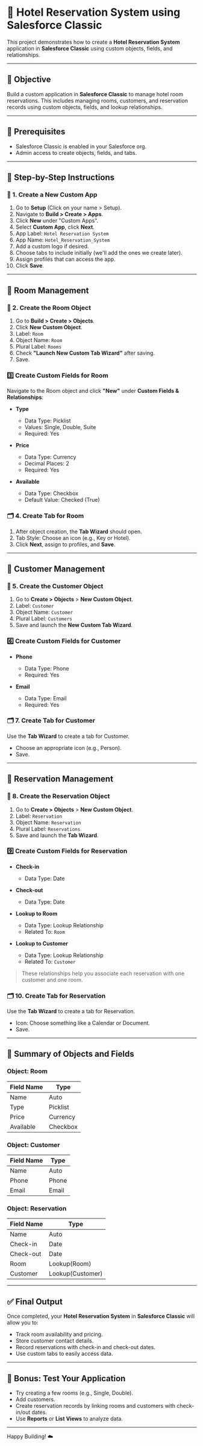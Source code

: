 # 🏨 Hotel Reservation System using Salesforce Classic

This project demonstrates how to create a **Hotel Reservation System** application in **Salesforce Classic** using custom objects, fields, and relationships.

---

## 🎯 Objective

Build a custom application in **Salesforce Classic** to manage hotel room reservations. This includes managing rooms, customers, and reservation records using custom objects, fields, and lookup relationships.

---

## 🔧 Prerequisites

- Salesforce Classic is enabled in your Salesforce org.
- Admin access to create objects, fields, and tabs.

---

## 🚀 Step-by-Step Instructions

### 📁 1. Create a New Custom App
1. Go to **Setup** (Click on your name > Setup).
2. Navigate to **Build > Create > Apps**.
3. Click **New** under "Custom Apps".
4. Select **Custom App**, click **Next**.
5. App Label: `Hotel Reservation System`
6. App Name: `Hotel_Reservation_System`
7. Add a custom logo if desired.
8. Choose tabs to include initially (we'll add the ones we create later).
9. Assign profiles that can access the app.
10. Click **Save**.

---

## 🏨 Room Management

### 🧱 2. Create the Room Object
1. Go to **Build > Create > Objects**.
2. Click **New Custom Object**.
3. Label: `Room`
4. Object Name: `Room`
5. Plural Label: `Rooms`
6. Check **"Launch New Custom Tab Wizard"** after saving.
7. Save.

### 3️⃣ Create Custom Fields for Room
Navigate to the Room object and click **"New"** under **Custom Fields & Relationships**:

- **Type**
  - Data Type: Picklist
  - Values: Single, Double, Suite
  - Required: Yes

- **Price**
  - Data Type: Currency
  - Decimal Places: 2
  - Required: Yes

- **Available**
  - Data Type: Checkbox
  - Default Value: Checked (True)

### 🗂️ 4. Create Tab for Room
1. After object creation, the **Tab Wizard** should open.
2. Tab Style: Choose an icon (e.g., Key or Hotel).
3. Click **Next**, assign to profiles, and **Save**.

---

## 👤 Customer Management

### 🧱 5. Create the Customer Object
1. Go to **Create > Objects** > **New Custom Object**.
2. Label: `Customer`
3. Object Name: `Customer`
4. Plural Label: `Customers`
5. Save and launch the **New Custom Tab Wizard**.

### 6️⃣ Create Custom Fields for Customer
- **Phone**
  - Data Type: Phone
  - Required: Yes

- **Email**
  - Data Type: Email
  - Required: Yes

### 🗂️ 7. Create Tab for Customer
Use the **Tab Wizard** to create a tab for Customer.
- Choose an appropriate icon (e.g., Person).
- Save.

---

## 📅 Reservation Management

### 🧱 8. Create the Reservation Object
1. Go to **Create > Objects** > **New Custom Object**.
2. Label: `Reservation`
3. Object Name: `Reservation`
4. Plural Label: `Reservations`
5. Save and launch the **Tab Wizard**.

### 9️⃣ Create Custom Fields for Reservation
- **Check-in**
  - Data Type: Date

- **Check-out**
  - Data Type: Date

- **Lookup to Room**
  - Data Type: Lookup Relationship
  - Related To: `Room`

- **Lookup to Customer**
  - Data Type: Lookup Relationship
  - Related To: `Customer`

> These relationships help you associate each reservation with one customer and one room.

### 🗂️ 10. Create Tab for Reservation
Use the **Tab Wizard** to create a tab for Reservation.
- Icon: Choose something like a Calendar or Document.
- Save.

---

## 🔄 Summary of Objects and Fields

### Object: **Room**
| Field Name | Type       |
|------------|------------|
| Name       | Auto       |
| Type       | Picklist   |
| Price      | Currency   |
| Available  | Checkbox   |

### Object: **Customer**
| Field Name | Type    |
|------------|---------|
| Name       | Auto    |
| Phone      | Phone   |
| Email      | Email   |

### Object: **Reservation**
| Field Name | Type              |
|------------|-------------------|
| Name       | Auto              |
| Check-in   | Date              |
| Check-out  | Date              |
| Room       | Lookup(Room)      |
| Customer   | Lookup(Customer)  |

---

## ✅ Final Output

Once completed, your **Hotel Reservation System** in **Salesforce Classic** will allow you to:
- Track room availability and pricing.
- Store customer contact details.
- Record reservations with check-in and check-out dates.
- Use custom tabs to easily access data.

---

## 🧪 Bonus: Test Your Application

- Try creating a few rooms (e.g., Single, Double).
- Add customers.
- Create reservation records by linking rooms and customers with check-in/out dates.
- Use **Reports** or **List Views** to analyze data.

---

Happy Building! ☁️
